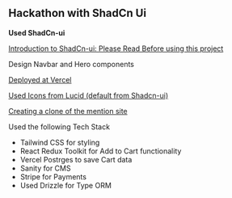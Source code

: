 ## Hackathon with ShadCn Ui

**Used ShadCn-ui**

[Introduction to ShadCn-ui: Please Read Before using this project](https://ui.shadcn.com/docs)

Design Navbar and Hero components

[Deployed at Vercel](https://hackathon-with-shadcn-ui.vercel.app/)

[Used Icons from Lucid (default from Shadcn-ui)](https://lucide.dev/icon)

[Creating a clone of the mention site](https://full-stack-ecommerce-clothing-web.vercel.app/)

Used the following Tech Stack
- Tailwind CSS for styling
- React Redux Toolkit for Add to Cart functionality
- Vercel Postrges to save Cart data
- Sanity for CMS
- Stripe for Payments 
- Used Drizzle for Type ORM
